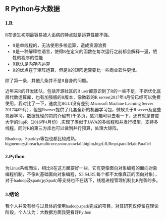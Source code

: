 ## R Python与大数据

<font face="Georgia">

### 1.R

R在诞生初期最容易被人诟病的特点就是运算性能不强。

+ R是单线程的，无法使用多核运算，造成资源浪费
+ R是一种解释性语言，使得R在定义的函数在每次运行之前都会解释一遍，牺牲的程序的性能
+ R默认是内存内运算
+ R的优点在于矩阵运算，但是R的矩阵运算要比一些商业软件更慢。

除了第一条，其他几条并不是R自身的问题。

近年来R的开发团队，包括开源社区的R user都意识到了R的一些不足，不断优化底层代数运算库，也有加强版的R版本，像微软的R server(2017年4月份已经可以免费使用，我对比了一下，速度比RGUI没有差别,Microsoft Machine Learning Server 2017年09月），但是Rserver提供了几套全新的机器学习包，微软关于R server及这些机器学习，数据处理的包的介绍有1千多页，感兴趣可以去看一下，还有就是普度大学的SupR（2016年4月份）,实现了类似于JAVA的多线程和并发行模型，支持多线程，同时R的第三方库也可以做到并行预算，处理大矩阵。

Rhadoop，Sparklyr等包也都比较成熟，bigmemory,foreach,multicore,snow,snowfall,biglm,bigrf,ff,Rmpi,parallel,doParallel


### 2.Python

为Linux系统而生，相比R在这方面要好一些，它有更像面向对象编程的面向对象编程机制，不像R(基础面向对象编程，S3,S4,R5,每个都不太像真正的面向对象），对于hadoop及spark(pySpark)等支持也不在话下，线程进程管理机制比R完善的多。


### 3.结论

我个人并没有参与过具体的使用hadoop,spark完成的项目，对其研究仅停留在理论阶段，个人认为：大数据方面我更看好Python

</font>